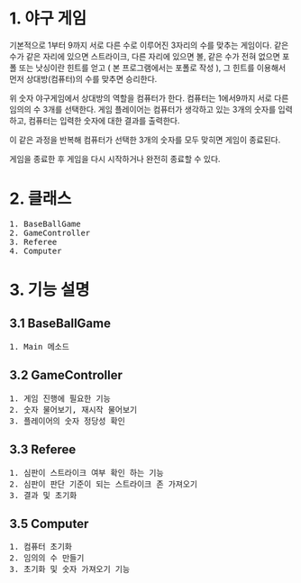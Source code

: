 

# 1. 야구 게임

 기본적으로 1부터 9까지 서로 다른 수로 이루어진 3자리의 수를 맞추는 게임이다.
 같은 수가 같은 자리에 있으면 스트라이크, 다른 자리에 있으면 볼, 같은 수가 전혀 없으면 포폴 또는 낫싱이란 힌트를 얻고 ( 본 프로그램에서는 포폴로 작성 ), 그 힌트를 이용해서 먼저
 상대방(컴퓨터)의 수를 맞추면 승리한다.

 위 숫자 야구게임에서 상대방의 역할을 컴퓨터가 한다. 컴퓨터는 1에서9까지 서로 다른 임의의 수 3개를 선택한다.
 게임 플레이어는 컴퓨터가 생각하고 있는 3개의 숫자를 입력하고, 컴퓨터는 입력한 숫자에 대한 결과를 출력한다.

 이 같은 과정을 반복해 컴퓨터가 선택한 3개의 숫자를 모두 맞히면 게임이 종료된다.

 게임을 종료한 후 게임을 다시 시작하거나 완전히 종료할 수 있다.

# 2. 클래스
<pre>
1. BaseBallGame
2. GameController
3. Referee
4. Computer
</pre>
# 3. 기능 설명
## 3.1 BaseBallGame
<pre>
1. Main 메소드
</pre>
## 3.2 GameController
<pre>
1. 게임 진행에 필요한 기능
2. 숫자 물어보기, 재시작 물어보기
3. 플레이어의 숫자 정당성 확인
</pre>
## 3.3 Referee
<pre>
1. 심판이 스트라이크 여부 확인 하는 기능
2. 심판이 판단 기준이 되는 스트라이크 존 가져오기
3. 결과 및 초기화
</pre>
## 3.5 Computer
<pre>
1. 컴퓨터 초기화
2. 임의의 수 만들기
3. 초기화 및 숫자 가져오기 기능
</pre>